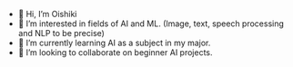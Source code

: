 - 👋 Hi, I’m Oishiki
- 👀 I’m interested in fields of AI and ML. (Image, text, speech processing and NLP to be precise)
- 🌱 I’m currently learning AI as a subject in my major.
- 💞️ I’m looking to collaborate on beginner AI projects.

